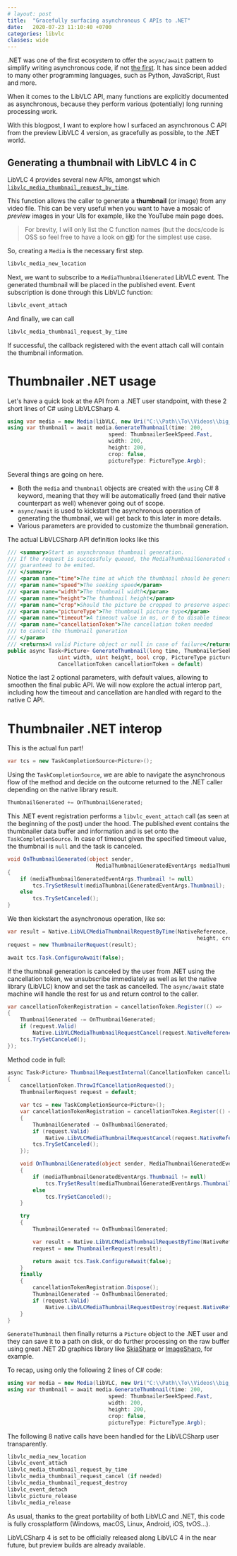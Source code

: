 ```yaml
---
# layout: post
title:  "Gracefully surfacing asynchronous C APIs to .NET"
date:   2020-07-23 11:10:40 +0700
categories: libvlc
classes: wide
---
```

.NET was one of the first ecosystem to offer the `async/await` pattern to simplify writing asynchronous code, if not [the first](https://softwareengineering.stackexchange.com/a/377514). It has since been added to many other programming languages, such as Python, JavaScript, Rust and more.

When it comes to the LibVLC API, many functions are explicitly documented as asynchronous, because they perform various (potentially) long running processing work.

With this blogpost, I want to explore how I surfaced an asynchronous C API from the preview LibVLC 4 version, as gracefully as possible, to the .NET world.

## Generating a thumbnail with LibVLC 4 in C

LibVLC 4 provides several new APIs, amongst which [`libvlc_media_thumbnail_request_by_time`](https://www.videolan.org/developers/vlc/doc/doxygen/html/group__libvlc__media.html#ga96594d719fc20364a2cbc0981877a55e). 

This function allows the caller to generate a **thumbnail** (or image) from any video file. This can be very useful when you want to have a mosaic of _preview_ images in your UIs for example, like the YouTube main page does.

> For brevity, I will only list the C function names (but the docs/code is OSS so feel free to have a look on [git](https://code.videolan.org/videolan/vlc)) for the simplest use case.

So, creating a `Media` is the necessary first step.

~~~~c
libvlc_media_new_location
~~~~

Next, we want to subscribe to a `MediaThumbnailGenerated` LibVLC event. The generated thumbnail will be placed in the published event. Event subscription is done through this LibVLC function:

~~~~c
libvlc_event_attach
~~~~

And finally, we can call 
~~~~c
libvlc_media_thumbnail_request_by_time
~~~~

If successful, the callback registered with the event attach call will contain the thumbnail information.

# Thumbnailer .NET usage

Let's have a quick look at the API from a .NET user standpoint, with these 2 short lines of C# using LibVLCSharp 4.

~~~~csharp
using var media = new Media(libVLC, new Uri("C:\\Path\\To\\Videos\\big_buck_bunny_720p_30mb.mkv"));
using var thumbnail = await media.GenerateThumbnail(time: 200, 
                                speed: ThumbnailerSeekSpeed.Fast, 
                                width: 200, 
                                height: 200, 
                                crop: false, 
                                pictureType: PictureType.Argb);
~~~~

Several things are going on here.

- Both the `media` and `thumbnail` objects are created with the `using` C# 8 keyword, meaning that they will be automatically freed (and their native counterpart as well) whenever going out of scope.
- `async/await` is used to kickstart the asynchronous operation of generating the thumbnail, we will get back to this later in more details.
- Various parameters are provided to customize the thumbnail generation. 

The actual LibVLCSharp API definition looks like this
~~~~csharp
/// <summary>Start an asynchronous thumbnail generation.
/// If the request is successfuly queued, the MediaThumbnailGenerated event is 
/// guaranteed to be emited.
/// </summary>
/// <param name="time">The time at which the thumbnail should be generated</param>
/// <param name="speed">The seeking speed</param>
/// <param name="width">The thumbnail width</param>
/// <param name="height">The thumbnail height</param>
/// <param name="crop">Should the picture be cropped to preserve aspect ratio</param>
/// <param name="pictureType">The thumbnail picture type</param>
/// <param name="timeout">A timeout value in ms, or 0 to disable timeout</param>
/// <param name="cancellationToken">The cancellation token needed 
/// to cancel the thumbnail generation
/// </param>
/// <returns>A valid Picture object or null in case of failure</returns>
public async Task<Picture> GenerateThumbnail(long time, ThumbnailerSeekSpeed speed,
                uint width, uint height, bool crop, PictureType pictureType, long timeout = 0, 
                CancellationToken cancellationToken = default)
~~~~

Notice the last 2 optional parameters, with default values, allowing to smoothen the final public API. We will now explore the actual interop part, including how the timeout and cancellation are handled with regard to the native C API.

# Thumbnailer .NET interop

This is the actual fun part!

~~~~csharp
var tcs = new TaskCompletionSource<Picture>();
~~~~

Using the `TaskCompletionSource`, we are able to navigate the asynchronous flow of the method and decide on the outcome returned to the .NET caller depending on the native library result.

~~~~csharp
ThumbnailGenerated += OnThumbnailGenerated;
~~~~

This .NET event registration performs a `libvlc_event_attach` call (as seen at the beginning of the post) under the hood. The published event contains the thumbnailer data buffer and information and is set onto the `TaskCompletionSource`. In case of timeout given the specified timeout value, the thumbnail is `null` and the task is canceled. 

~~~~csharp
void OnThumbnailGenerated(object sender, 
                            MediaThumbnailGeneratedEventArgs mediaThumbnailGeneratedEventArgs)
{
    if (mediaThumbnailGeneratedEventArgs.Thumbnail != null)
        tcs.TrySetResult(mediaThumbnailGeneratedEventArgs.Thumbnail);
    else
        tcs.TrySetCanceled();
}
~~~~

We then kickstart the asynchronous operation, like so:
~~~~csharp
var result = Native.LibVLCMediaThumbnailRequestByTime(NativeReference, time, speed, width, 
                                                            height, crop, pictureType, timeout);
request = new ThumbnailerRequest(result);

await tcs.Task.ConfigureAwait(false);
~~~~

If the thumbnail generation is canceled by the user from .NET using the cancellation token, we unsubscribe immediately as well as let the native library (LibVLC) know and set the task as cancelled. The `async/await` state machine will handle the rest for us and return control to the caller.

~~~~csharp
var cancellationTokenRegistration = cancellationToken.Register(() =>
{
    ThumbnailGenerated -= OnThumbnailGenerated;
    if (request.Valid)
        Native.LibVLCMediaThumbnailRequestCancel(request.NativeReference);
    tcs.TrySetCanceled();
});
~~~~

Method code in full:

~~~~csharp
async Task<Picture> ThumbnailRequestInternal(CancellationToken cancellationToken = default)
{
    cancellationToken.ThrowIfCancellationRequested();
    ThumbnailerRequest request = default;

    var tcs = new TaskCompletionSource<Picture>();
    var cancellationTokenRegistration = cancellationToken.Register(() =>
    {
        ThumbnailGenerated -= OnThumbnailGenerated;
        if (request.Valid)
            Native.LibVLCMediaThumbnailRequestCancel(request.NativeReference);
        tcs.TrySetCanceled();
    });

    void OnThumbnailGenerated(object sender, MediaThumbnailGeneratedEventArgs mediaThumbnailGeneratedEventArgs)
    {
        if (mediaThumbnailGeneratedEventArgs.Thumbnail != null)
            tcs.TrySetResult(mediaThumbnailGeneratedEventArgs.Thumbnail);
        else
            tcs.TrySetCanceled();
    }

    try
    {
        ThumbnailGenerated += OnThumbnailGenerated;

        var result = Native.LibVLCMediaThumbnailRequestByTime(NativeReference, time, speed, width, height, crop, pictureType, timeout);
        request = new ThumbnailerRequest(result);

        return await tcs.Task.ConfigureAwait(false);
    }
    finally
    {
        cancellationTokenRegistration.Dispose();
        ThumbnailGenerated -= OnThumbnailGenerated;
        if (request.Valid)
            Native.LibVLCMediaThumbnailRequestDestroy(request.NativeReference);
    }
}
~~~~

`GenerateThumbnail` then finally returns a `Picture` object to the .NET user and they can save it to a path on disk, or do further processing on the raw buffer using great .NET 2D graphics library like [SkiaSharp](https://github.com/mono/SkiaSharp) or [ImageSharp](https://github.com/SixLabors/ImageSharp), for example.

To recap, using only the following 2 lines of C# code:

~~~~csharp
using var media = new Media(libVLC, new Uri("C:\\Path\\To\\Videos\\big_buck_bunny_720p_30mb.mkv"));
using var thumbnail = await media.GenerateThumbnail(time: 200, 
                                speed: ThumbnailerSeekSpeed.Fast, 
                                width: 200, 
                                height: 200, 
                                crop: false, 
                                pictureType: PictureType.Argb);
~~~~

The following 8 native calls have been handled for the LibVLCSharp user transparently.

~~~~c
libvlc_media_new_location
libvlc_event_attach
libvlc_media_thumbnail_request_by_time
libvlc_media_thumbnail_request_cancel (if needed)
libvlc_media_thumbnail_request_destroy
libvlc_event_detach
libvlc_picture_release
libvlc_media_release
~~~~

As usual, thanks to the great portability of both LibVLC and .NET, this code is fully crossplatform (Windows, macOS, Linux, Android, iOS, tvOS...). 

LibVLCSharp 4 is set to be officially released along LibVLC 4 in the near future, but preview builds are already available.